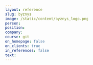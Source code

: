 ```yaml
---
layout: reference
slug: byznys
image: /static/content/byznys_logo.png
person:
position:
company:
course: git
on_homepage: false
on_clients: true
in_references: false
text:
---
```



